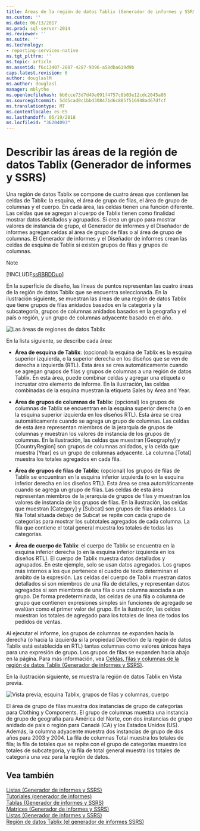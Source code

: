 ```yaml
---
title: Áreas de la región de datos Tablix (Generador de informes y SSRS) | Microsoft Docs
ms.custom: ''
ms.date: 06/13/2017
ms.prod: sql-server-2014
ms.reviewer: ''
ms.suite: ''
ms.technology:
- reporting-services-native
ms.tgt_pltfrm: ''
ms.topic: article
ms.assetid: f6c13407-2887-4287-9396-a58dba619d9b
caps.latest.revision: 6
author: douglaslM
ms.author: douglasl
manager: mblythe
ms.openlocfilehash: bb6cce73d7d49e091f4757c8b03e12cdc2045a86
ms.sourcegitcommit: 5dd5cad0c1bbd308471d6c885f516948ad67dfcf
ms.translationtype: MT
ms.contentlocale: es-ES
ms.lasthandoff: 06/19/2018
ms.locfileid: "36204093"
---
```

# <a name="tablix-data-region-areas-report-builder-and-ssrs"></a>Describir las áreas de la región de datos Tablix (Generador de informes y SSRS)
  Una región de datos Tablix se compone de cuatro áreas que contienen las celdas de Tablix: la esquina, el área de grupo de filas, el área de grupo de columnas y el cuerpo. En cada área, las celdas tienen una función diferente. Las celdas que se agregan al cuerpo de Tablix tienen como finalidad mostrar datos detallados y agrupados. Si crea un grupo para mostrar valores de instancia de grupo, el Generador de informes y el Diseñador de informes agregan celdas al área de grupo de filas o al área de grupo de columnas. El Generador de informes y el Diseñador de informes crean las celdas de esquina de Tablix si existen grupos de filas y grupos de columnas.  
  
> [!NOTE]  
>  [!INCLUDE[ssRBRDDup](../../includes/ssrbrddup-md.md)]  
  
 En la superficie de diseño, las líneas de puntos representan las cuatro áreas de la región de datos Tablix que se encuentra seleccionada. En la ilustración siguiente, se muestran las áreas de una región de datos Tablix que tiene grupos de filas anidados basados en la categoría y la subcategoría, grupos de columnas anidados basados en la geografía y el país o región, y un grupo de columnas adyacente basado en el año.  
  
 ![Las áreas de regiones de datos Tablix](../media/rs-tablixareas.gif "las áreas de regiones de datos Tablix")  
  
 En la lista siguiente, se describe cada área:  
  
-   **Área de esquina de Tablix**: (opcional) la esquina de Tablix es la esquina superior izquierda, o la superior derecha en los diseños que se ven de derecha a izquierda (RTL). Esta área se crea automáticamente cuando se agregan grupos de filas y grupos de columnas a una región de datos Tablix. En esta área, puede combinar celdas y agregar una etiqueta o incrustar otro elemento de informe. En la ilustración, las celdas combinadas de la esquina muestran la etiqueta Sales by Area and Year.  
  
-   **Área de grupos de columnas de Tablix**: (opcional) los grupos de columnas de Tablix se encuentran en la esquina superior derecha (o en la esquina superior izquierda en los diseños RTL). Esta área se crea automáticamente cuando se agrega un grupo de columnas. Las celdas de esta área representan miembros de la jerarquía de grupos de columnas y muestran los valores de instancia de los grupos de columnas. En la ilustración, las celdas que muestran [Geography] y [CountryRegion] son grupos de columnas anidados, y la celda que muestra [Year] es un grupo de columnas adyacente. La columna [Total] muestra los totales agregados en cada fila.  
  
-   **Área de grupos de filas de Tablix**: (opcional) los grupos de filas de Tablix se encuentran en la esquina inferior izquierda (o en la esquina inferior derecha en los diseños RTL). Esta área se crea automáticamente cuando se agrega un grupo de filas. Las celdas de esta área representan miembros de la jerarquía de grupos de filas y muestran los valores de instancia de los grupos de filas. En la ilustración, las celdas que muestran [Category] y [Subcat] son grupos de filas anidados. La fila Total situada debajo de Subcat se repite con cada grupo de categorías para mostrar los subtotales agregados de cada columna. La fila que contiene el total general muestra los totales de todas las categorías.  
  
-   **Área de cuerpo de Tablix**: el cuerpo de Tablix se encuentra en la esquina inferior derecha (o en la esquina inferior izquierda en los diseños RTL). El cuerpo de Tablix muestra datos detallados y agrupados. En este ejemplo, solo se usan datos agregados. Los grupos más internos a los que pertenece el cuadro de texto determinan el ámbito de la expresión. Las celdas del cuerpo de Tablix muestran datos detallados si son miembros de una fila de detalles, y representan datos agregados si son miembros de una fila o una columna asociada a un grupo. De forma predeterminada, las celdas de una fila o columna de grupo que contienen expresiones simples sin funciones de agregado se evalúan como el primer valor del grupo. En la ilustración, las celdas muestran los totales de agregado para los totales de línea de todos los pedidos de ventas.  
  
 Al ejecutar el informe, los grupos de columnas se expanden hacia la derecha (o hacia la izquierda si la propiedad Direction de la región de datos Tablix está establecida en RTL) tantas columnas como valores únicos haya para una expresión de grupo. Los grupos de filas se expanden hacia abajo en la página. Para más información, vea [Celdas, filas y columnas de la región de datos Tablix &#40;Generador de informes y SSRS&#41;](tablix-data-region-cells-rows-and-columns-report-builder-and-ssrs.md).  
  
 En la ilustración siguiente, se muestra la región de datos Tablix en Vista previa.  
  
 ![Vista previa, esquina Tablix, grupos de filas y columnas, cuerpo](../media/rs-tablixareaspreview.gif "Vista previa, esquina Tablix, grupos de filas y columnas, cuerpo")  
  
 El área de grupo de filas muestra dos instancias de grupo de categorías para Clothing y Components. El grupo de columnas muestra una instancia de grupo de geografía para América del Norte, con dos instancias de grupo anidado de país o región para Canadá (CA) y los Estados Unidos (US). Además, la columna adyacente muestra dos instancias de grupo de dos años para 2003 y 2004. La fila de columnas Total muestra los totales de fila; la fila de totales que se repite con el grupo de categorías muestra los totales de subcategoría, y la fila de total general muestra los totales de categoría una vez para la región de datos.  
  
## <a name="see-also"></a>Vea también  
 [Listas &#40;Generador de informes y SSRS&#41;](tables-matrices-and-lists-report-builder-and-ssrs.md)   
 [Tutoriales &#40;generador de informes&#41;](../report-builder-tutorials.md)   
 [Tablas &#40;Generador de informes y SSRS&#41;](tables-report-builder-and-ssrs.md)   
 [Matrices &#40;Generador de informes y SSRS&#41;](create-a-matrix-report-builder-and-ssrs.md)   
 [Listas &#40;Generador de informes y SSRS&#41;](create-invoices-and-forms-with-lists-report-builder-and-ssrs.md)   
 [Región de datos Tablix &#40;el generador de informes SSRS&#41;](../tablix-data-region-report-builder-and-ssrs.md)  
  
  